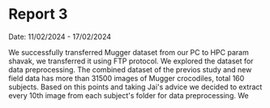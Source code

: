 # Report 3

Date: 11/02/2024 - 17/02/2024

We successfully transferred Mugger dataset from our PC to HPC param shavak, we transferred it using FTP protocol. 
We explored the dataset for data preprocessing.
The combined dataset of the previos study and new field data has more than 31500 images of Mugger crocodiles, total 160 subjects.
Based on this points and taking Jai's advice we decided to extract every 10th image from each subject's folder for data preprocessing.
We 

